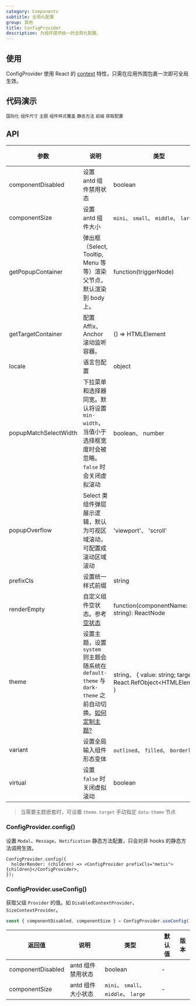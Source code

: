 ```yaml
---
category: Components
subtitle: 全局化配置
group: 其他
title: ConfigProvider
description: 为组件提供统一的全局化配置。
---
```


## 使用

ConfigProvider 使用 React 的 [context](https://facebook.github.io/react/docs/context.html) 特性，只需在应用外围包裹一次即可全局生效。

## 代码演示

<!-- prettier-ignore -->
<code src="./demo/locale.tsx">国际化</code>
<code src="./demo/size.tsx">组件尺寸</code>
<code src="./demo/theme.tsx" compact>主题</code>
<code src="./demo/style-override.tsx">组件样式覆盖</code>
<code src="./demo/holder-render.tsx">静态方法</code>
<code src="./demo/prefix-cls.tsx" debug>前缀</code>
<code src="./demo/use-config.tsx" debug>获取配置</code>

## API

| 参数 | 说明 | 类型 | 默认值 | 版本 |
| --- | --- | --- | --- | --- |
| componentDisabled | 设置 antd 组件禁用状态 | boolean | - |  |
| componentSize | 设置 antd 组件大小 | `mini`、 `small`、 `middle`、 `large` | - |  |
| getPopupContainer | 弹出框（Select, Tooltip, Menu 等等）渲染父节点，默认渲染到 body 上。 | function(triggerNode) | () => document.body |  |
| getTargetContainer | 配置 Affix、Anchor 滚动监听容器。 | () => HTMLElement | () => window |  |
| locale | 语言包配置 | object | - |  |
| popupMatchSelectWidth | 下拉菜单和选择器同宽。默认将设置 `min-width`，当值小于选择框宽度时会被忽略。`false` 时会关闭虚拟滚动 | boolean、 number | - |  |
| popupOverflow | Select 类组件弹层展示逻辑，默认为可视区域滚动，可配置成滚动区域滚动 | 'viewport'、 'scroll' | 'viewport' |  |
| prefixCls | 设置统一样式前缀 | string | `metis` |  |
| renderEmpty | 自定义组件空状态。参考 [空状态](/components/empty-cn) | function(componentName: string): ReactNode | - |  |
| theme | 设置主题，设置 `system` 则主题会随系统在 `default-theme` 与 `dark-theme` 之前自动切换。[如何定制主题?](/docs/theme) | string、 { value: string; target: React.RefObject&lt;HTMLElement&gt; } | `system` |  |
| variant | 设置全局输入组件形态变体 | `outlined`、 `filled`、 `borderless` | - |  |
| virtual | 设置 `false` 时关闭虚拟滚动 | boolean | - |  |

> 当需要主题嵌套时，可设置 `theme.target` 手动指定 `data-theme` 节点

### ConfigProvider.config()

设置 `Modal`、`Message`、`Notification` 静态方法配置，只会对非 hooks 的静态方法调用生效。

```tsx
ConfigProvider.config({
  holderRender: (children) => <ConfigProvider prefixCls="metis">{children}</ConfigProvider>,
});
```

### ConfigProvider.useConfig()

获取父级 `Provider` 的值。如 `DisabledContextProvider`、`SizeContextProvider`。

```jsx
const { componentDisabled, componentSize } = ConfigProvider.useConfig();
```

<!-- prettier-ignore -->
| 返回值 | 说明 | 类型 | 默认值 | 版本 |
| --- | --- | --- | --- | --- |
| componentDisabled | antd 组件禁用状态 | boolean | - |   |
| componentSize | antd 组件大小状态 | `mini`、 `small`、 `middle`、 `large` | - |   |
